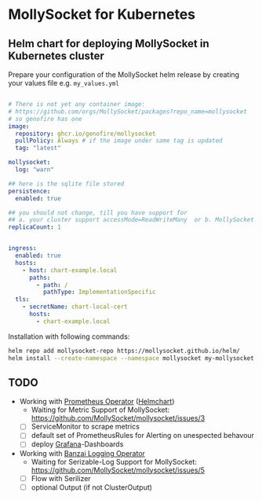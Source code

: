 # MollySocket for Kubernetes

## Helm chart for deploying MollySocket in Kubernetes cluster

Prepare your configuration of the MollySocket helm release by creating your values file e.g. `my_values.yml`
```yaml

# There is not yet any container image:
# https://github.com/orgs/MollySocket/packages?repo_name=mollysocket
# so genofire has one
image:
  repository: ghcr.io/genofire/mollysocket
  pullPolicy: Always # if the image under same tag is updated
  tag: "latest"

mollysocket:
  log: "warn"

## here is the sqlite file stored
persistence:
  enabled: true

## you should not change, till you have support for
## a. your cluster support accessMode=ReadWriteMany  or b. MollySocket support external databases
replicaCount: 1


ingress:
  enabled: true
  hosts:
    - host: chart-example.local
      paths:
        - path: /
          pathType: ImplementationSpecific
  tls:
    - secretName: chart-local-cert
      hosts:
        - chart-example.local
```

Installation with following commands:

```bash
helm repo add mollysocket-repo https://mollysocket.github.io/helm/
helm install --create-namespace --namespace mollysocket my-mollysocket mollysocket-repo/mollysocket -f my_values.yml
```

## TODO
- Working with [Prometheus Operator](https://prometheus-operator.dev/) ([Helmchart](https://artifacthub.io/packages/helm/prometheus-community/kube-prometheus-stack))
  - Waiting for Metric Support of MollySocket: https://github.com/MollySocket/mollysocket/issues/3
  - [ ] ServiceMonitor to scrape metrics
  - [ ] default set of PrometheusRules for Alerting on unespected behavour
  - [ ] deploy [Grafana](https://grafana.com/grafana/)-Dashboards

- Working with [Banzai Logging Operator](https://banzaicloud.com/docs/one-eye/logging-operator/)
  - Waiting for Serizable-Log Support for MollySocket: https://github.com/MollySocket/mollysocket/issues/5
  - [ ] Flow with Serilizer
  - [ ] optional Output (if not ClusterOutput)